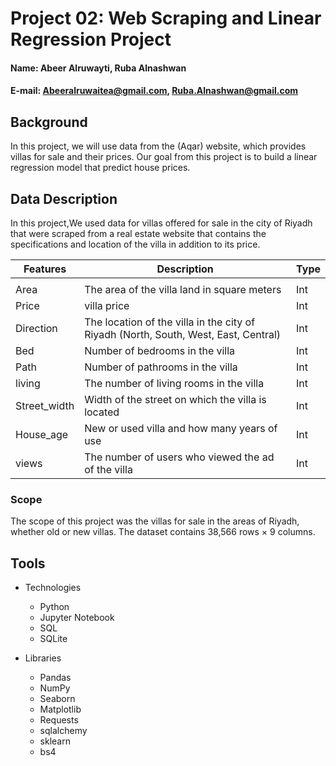 
# Project 02: Web Scraping and Linear Regression Project




#### Name: Abeer Alruwayti, Ruba Alnashwan
#### E-mail: Abeeralruwaitea@gmail.com, Ruba.Alnashwan@gmail.com

## Background
In this project, we will use data from the (Aqar) website, which provides villas for sale and their prices. Our goal from this project is to build a linear regression model that predict house prices.


## Data Description

In this project,We used data for villas offered for sale in the city of Riyadh that were scraped from a real estate website that contains the specifications and location of the villa in addition to its price.


 |Features|Description                                                                          |  Type  |
 |-------|--------------------------------------------------------------------------------------|--------|
 |                                                                                                       |
 | Area |   The area of the villa land in square meters	                                  | Int |
 | Price |  villa price	                                                                      | Int |
 | Direction |  The location of the villa in the city of Riyadh (North, South, West, East, Central)	                                                                                | Int | 
 | Bed |  Number of bedrooms in the villa	                                                                                      | Int |
 | Path |  Number of pathrooms in the villa	                                                                                     | Int |
 | living |  The number of living rooms in the villa	                                                                                   | Int |
 | Street_width |  Width of the street on which the villa is located	                                                                             | Int |
 | House_age |   New or used villa and how many years of use	                                                                                 | Int |
 | views |   The number of users who viewed the ad of the villa	                                                                                   | Int |





  ### Scope
  
The scope of this project was the villas for sale in the areas of Riyadh, whether old or new villas.
The dataset contains 38,566 rows × 9 columns.
 

## Tools

* Technologies

  * Python
  * Jupyter Notebook
  * SQL
  * SQLite
  
* Libraries

  * Pandas
  * NumPy
  * Seaborn
  * Matplotlib
  * Requests
  * sqlalchemy
  * sklearn
  * bs4
  
